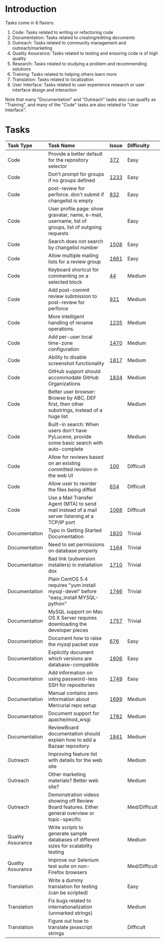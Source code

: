 # Introduction #

Tasks come in 8 flavors:

  1. Code: Tasks related to writing or refactoring code
  1. Documentation: Tasks related to creating/editing documents
  1. Outreach: Tasks related to community management and outreach/marketing
  1. Quality Assurance: Tasks related to testing and ensuring code is of high quality
  1. Research: Tasks related to studying a problem and recommending solutions
  1. Training: Tasks related to helping others learn more
  1. Translation: Tasks related to localization
  1. User Interface: Tasks related to user experience research or user interface design and interaction


Note that many "Documentation" and "Outreach" tasks also can qualify as "Training", and many of the "Code" tasks are also related to "User Interface".

# Tasks #

| **Task Type**       | **Task Name**                                                                                         | **Issue**                                                           | **Difficulty**  |
|:--------------------|:------------------------------------------------------------------------------------------------------|:--------------------------------------------------------------------|:----------------|
| Code                | Provide a better default for the repository selector                                                  | [372](http://code.google.com/p/reviewboard/issues/detail?id=372)    | Easy            |
| Code                | Don't prompt for groups if no groups defined                                                          | [1233](http://code.google.com/p/reviewboard/issues/detail?id=1233)  | Easy            |
| Code                | post-review for perforce. don't submit if changelist is empty                                         | [832](http://code.google.com/p/reviewboard/issues/detail?id=832)    | Easy            |
| Code                | User profile page: show gravatar, name, e-mail, username, list of groups, list of outgoing requests   |                                                                     | Easy            |
| Code                | Search does not search by changelist number                                                           | [1508](http://code.google.com/p/reviewboard/issues/detail?id=1508)  | Easy            |
| Code                | Allow multiple mailing lists for a review group                                                       | [1661](http://code.google.com/p/reviewboard/issues/detail?id=1661)  | Easy            |
| Code                | Keyboard shortcut for commenting on a selected block                                                  | [44](http://code.google.com/p/reviewboard/issues/detail?id=44)      | Medium          |
| Code                | Add post-commit review submission to post-review for perforce                                         | [921](http://code.google.com/p/reviewboard/issues/detail?id=921)    | Medium          |
| Code                | More intelligent handling of rename operations.                                                       | [1235](http://code.google.com/p/reviewboard/issues/detail?id=1235)  | Medium          |
| Code                | Add per-user local time-zone configuration                                                            | [1470](http://code.google.com/p/reviewboard/issues/detail?id=1470)  | Medium          |
| Code                | Ability to disable screenshot functionality                                                           | [1817](http://code.google.com/p/reviewboard/issues/detail?id=1817)  | Medium          |
| Code                | GitHub support should accommodate GitHub Organizations                                                | [1834](http://code.google.com/p/reviewboard/issues/detail?id=1834)  | Medium          |
| Code                | Better user browser: Browse by ABC, DEF first, then other substrings, instead of a huge list          |                                                                     | Medium          |
| Code                | Built-in search: When users don't have PyLucene, provide some basic search with auto-complete         |                                                                     | Medium          |
| Code                | Allow for reviews based on an existing committed revision in the web UI                               | [100](http://code.google.com/p/reviewboard/issues/detail?id=100)    | Difficult       |
| Code                | Allow user to reorder the files being diffed                                                          | [654](http://code.google.com/p/reviewboard/issues/detail?id=654)    | Difficult       |
| Code                | Use a Mail Transfer Agent (MTA) to send mail instead of a mail server listening at a TCP/IP port      | [1068](http://code.google.com/p/reviewboard/issues/detail?id=1068)  | Difficult       |
| Documentation       | Typo in Getting Started Documentation                                                                 | [1820](http://code.google.com/p/reviewboard/issues/detail?id=1820)  | Trivial         |
| Documentation       | Need to set permissions on database properly                                                          | [1164](http://code.google.com/p/reviewboard/issues/detail?id=1164)  | Trivial         |
| Documentation       | Bad link (subversion installers) in installation dox                                                  | [1710](http://code.google.com/p/reviewboard/issues/detail?id=1710)  | Trivial         |
| Documentation       | Plain CentOS 5.4 requires "yum install mysql-devel" before "easy\_install MYSQL-python"               | [1746](http://code.google.com/p/reviewboard/issues/detail?id=1746)  | Trivial         |
| Documentation       | MySQL support on Mac OS X Server requires downloading the developer pieces                            | [1757](http://code.google.com/p/reviewboard/issues/detail?id=1757)  | Trivial         |
| Documentation       | Document how to raise the mysql packet size                                                           | [676](http://code.google.com/p/reviewboard/issues/detail?id=676)    | Easy            |
| Documentation       | Explicitly document which versions are database-compatible                                            | [1606](http://code.google.com/p/reviewboard/issues/detail?id=1606)  | Easy            |
| Documentation       | Add information on using password-less SSH for repositories                                           | [1749](http://code.google.com/p/reviewboard/issues/detail?id=1749)  | Easy            |
| Documentation       | Manual contains zero information about Mercurial repo setup                                           | [1699](http://code.google.com/p/reviewboard/issues/detail?id=1699)  | Medium          |
| Documentation       | Document support for apache/mod\_wsgi                                                                 | [1782](http://code.google.com/p/reviewboard/issues/detail?id=1782)  | Medium          |
| Documentation       | ReviewBoard documentation should explain how to add a Bazaar repository                               | [1841](http://code.google.com/p/reviewboard/issues/detail?id=1841)  | Medium          |
| Outreach            | Improving feature list with details for the web site                                                  |                                                                     | Medium          |
| Outreach            | Other marketing materials? Better web site?                                                           |                                                                     | Medium          |
| Outreach            | Demonstration videos showing off Review Board features. Either general overview or topic-specific     |                                                                     | Med/Difficult   |
| Quality Assurance   | Write scripts to generate sample databases of different sizes for scalability testing                 |                                                                     | Medium          |
| Quality Assurance   | Improve our Selenium test suite on non-Firefox browsers                                               |                                                                     | Med/Difficult   |
| Translation         | Write a dummy translation for testing (can be scripted)                                               |                                                                     | Easy            |
| Translation         | Fix bugs related to internationalization (unmarked strings)                                           |                                                                     | Medium          |
| Translation         | Figure out how to translate javascript strings                                                        |                                                                     | Difficult       |